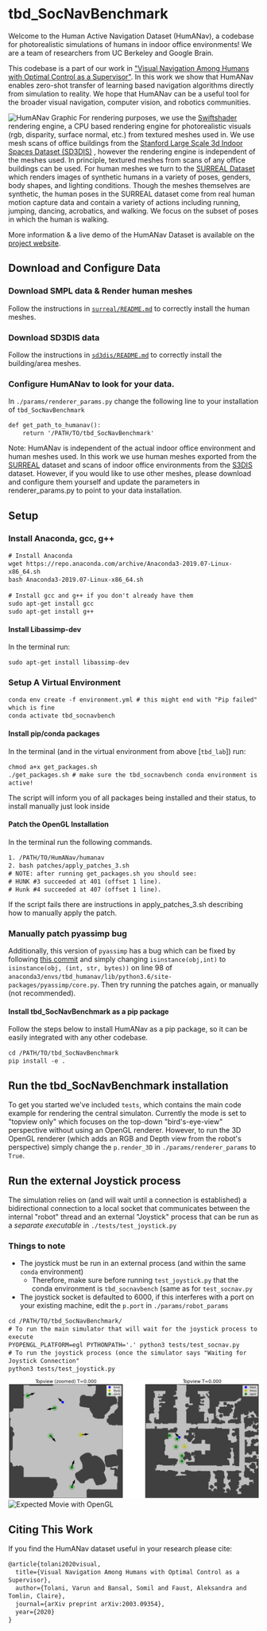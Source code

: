 # tbd_SocNavBenchmark
Welcome to the Human Active Navigation Dataset (HumANav), a codebase for photorealistic simulations of humans in indoor office environments! We are a team of researchers from UC Berkeley and Google Brain.

This codebase is a part of our work in ["Visual Navigation Among Humans with Optimal Control as a Supervisor"](https://arxiv.org/pdf/2003.09354.pdf). In this work we show that HumANav enables zero-shot transfer of learning based navigation algorithms directly from simulation to reality. We hope that HumANav can be a useful tool for the broader visual navigation, computer vision, and robotics communities.

![HumANav Graphic](https://smlbansal.github.io/LB-WayPtNav-DH/resources/images/dataset.jpg)
For rendering purposes, we use the [Swiftshader](https://github.com/google/swiftshader) rendering engine, a CPU based rendering
engine for photorealistic visuals (rgb, disparity, surface normal, etc.) from textured meshes used in. We use mesh scans of office buildings from the [Stanford Large Scale 3d Indoor Spaces Dataset (SD3DIS)](http://buildingparser.stanford.edu/dataset.html) , however the rendering engine is independent of the meshes used. In principle, textured meshes from scans of any office buildings can be used. For human meshes we turn to the [SURREAL Dataset](https://www.di.ens.fr/willow/research/surreal/data/) which renders images of synthetic humans in a variety of poses, genders, body shapes, and lighting conditions. Though the meshes themselves are synthetic, the human poses in the SURREAL dataset come from real human motion capture data and contain a variety of actions including running, jumping, dancing, acrobatics, and walking. We focus on the subset of poses in which the human is walking.


More information & a live demo of the HumANav Dataset is available on the [project website](https://smlbansal.github.io/LB-WayPtNav-DH/).

## Download and Configure Data

### Download SMPL data & Render human meshes
Follow the instructions in [`surreal/README.md`](https://github.com/CMU-TBD/tbd_SocNavBenchmark/blob/master/surreal/README.md) to correctly install the human meshes.

### Download SD3DIS data
Follow the instructions in [`sd3dis/README.md`](https://github.com/CMU-TBD/tbd_SocNavBenchmark/blob/master/sd3dis/README.md) to correctly install the building/area meshes. 

### Configure HumANav to look for your data.
In `./params/renderer_params.py` change the following line to your installation of `tbd_SocNavBenchmark`
```
def get_path_to_humanav():
    return '/PATH/TO/tbd_SocNavBenchmark'
```

Note: HumANav is independent of the actual indoor office environment and human meshes used. In this work we use human meshes exported from the [SURREAL](https://www.di.ens.fr/willow/research/surreal/data/) dataset and scans of indoor office environments from the [S3DIS](http://buildingparser.stanford.edu/dataset.html) dataset. However, if you would like to use other meshes, please download and configure them yourself and update the parameters in renderer_params.py to point to your data installation.

## Setup
### Install Anaconda, gcc, g++
```
# Install Anaconda
wget https://repo.anaconda.com/archive/Anaconda3-2019.07-Linux-x86_64.sh
bash Anaconda3-2019.07-Linux-x86_64.sh

# Install gcc and g++ if you don't already have them
sudo apt-get install gcc
sudo apt-get install g++
```

#### Install Libassimp-dev
In the terminal run:
```
sudo apt-get install libassimp-dev
```

### Setup A Virtual Environment
```
conda env create -f environment.yml # this might end with "Pip failed" which is fine
conda activate tbd_socnavbench
```

#### Install pip/conda packages
In the terminal (and in the virtual environment from above [`tbd_lab`]) run:
```
chmod a+x get_packages.sh
./get_packages.sh # make sure the tbd_socnavbench conda environment is active!
```
The script will inform you of all packages being installed and their status, to install manually just look inside


#### Patch the OpenGL Installation
In the terminal run the following commands.
```
1. /PATH/TO/HumANav/humanav
2. bash patches/apply_patches_3.sh
# NOTE: after running get_packages.sh you should see:
# HUNK #3 succeeded at 401 (offset 1 line).
# Hunk #4 succeeded at 407 (offset 1 line).
```
If the script fails there are instructions in apply_patches_3.sh describing how to manually apply the patch. 

### Manually patch pyassimp bug
Additionally, this version of `pyassimp` has a bug which can be fixed by following [this commit](https://github.com/assimp/assimp/commit/b6d3cbcb61f4cc4c42678d5f183351f95c97c8d4) and simply changing `isinstance(obj,int)` to `isinstance(obj, (int, str, bytes))` on line 98 of `anaconda3/envs/tbd_humanav/lib/python3.6/site-packages/pyassimp/core.py`. Then try running the patches again, or manually (not recommended).


#### Install tbd_SocNavBenchmark as a pip package
Follow the steps below to install HumANav as a pip package, so it can be easily integrated with any other codebase.
```
cd /PATH/TO/tbd_SocNavBenchmark
pip install -e .
```

## Run the tbd_SocNavBenchmark installation
To get you started we've included `tests`, which contains the main code example for rendering the central simulaton. Currently the mode is set to "topview only" which focuses on the top-down "bird's-eye-view" perspective without using an OpenGL renderer. However, to run the 3D OpenGL renderer (which adds an RGB and Depth view from the robot's perspective) simply change the `p.render_3D` in `./params/renderer_params` to `True`.

## Run the external Joystick process
The simulation relies on (and will wait until a connection is established) a bidirectional connection to a local socket that communicates between the internal "robot" thread and an external "Joystick" process that can be run as a *separate executable* in `./tests/test_joystick.py`

### Things to note
- The joystick must be run in an external process (and within the same `conda` environment)
    - Therefore, make sure before running `test_joystick.py` that the conda environment is `tbd_socnavbench` (same as for `test_socnav.py`
- The joystick socket is defaulted to 6000, if this interferes with a port on your existing machine, edit the `p.port` in `./params/robot_params`

```
cd /PATH/TO/tbd_SocNavBenchmark/
# To run the main simulator that will wait for the joystick process to execute
PYOPENGL_PLATFORM=egl PYTHONPATH='.' python3 tests/test_socnav.py
# To run the joystick process (once the simulator says "Waiting for Joystick Connection"
python3 tests/test_joystick.py
```

![Expected Movie without OpenGL](https://github.com/GustavoSilvera/GustavoSilvera.github.io/blob/master/Images/proj/sim_without_humans.gif)
![Expected Movie with OpenGL](https://github.com/GustavoSilvera/GustavoSilvera.github.io/blob/master/Images/proj/sim_with_humans.gif)

## Citing This Work
If you find the HumANav dataset useful in your research please cite:
```
@article{tolani2020visual,
  title={Visual Navigation Among Humans with Optimal Control as a Supervisor},
  author={Tolani, Varun and Bansal, Somil and Faust, Aleksandra and Tomlin, Claire},
  journal={arXiv preprint arXiv:2003.09354},
  year={2020}
}
```
